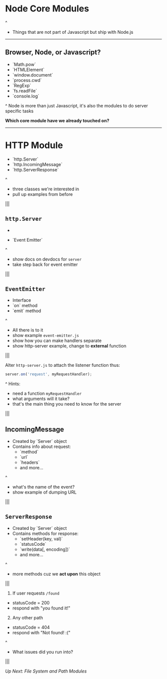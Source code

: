 # Node Core Modules

^
- Things that are not part of Javascript but ship with Node.js

---

<!-- .slide: class="exercise" -->
## Browser, Node, or Javascript?
<ul>
  <li class="fragment"> `Math.pow` </li>
  <li class="fragment"> `HTMLElement` </li>
  <li class="fragment"> `window.document` </li>
  <li class="fragment"> `process.cwd` </li>
  <li class="fragment"> `RegExp` </li>
  <li class="fragment"> `fs.readFile` </li>
  <li class="fragment"> `console.log` </li>
</ul>

^ Node is more than just Javascript, it's also the modules to do server specific
tasks

**Which core module have we already touched on?**

---

# HTTP Module

<ul>
  <li class="fragment"> `http.Server` </li>
  <li class="fragment"> `http.IncomingMessage` </li>
  <li class="fragment"> `http.ServerResponse` </li>
</ul>

^

- three classes we're interested in
- pull up examples from before

|||

## `http.Server`
* <!-- .element: class="fragment" -->
<ul>
  <li class="fragment">`Event Emitter`</li>
</ul>

^
- show docs on devdocs for `server`
- take step back for event emitter

|||

## `EventEmitter`
<ul>
  <li class="fragment">Interface</li>
  <li class="fragment">`on` method</li>
  <li class="fragment">`emit` method</li>
</ul>

^
- All there is to it
- show example `event-emitter.js`
- show how you can make handlers separate
- show http-server example, change to **external** function

|||

<!-- .slide: class="exercise" -->
Alter `http-server.js` to attach the listener function thus:
```js
server.on('request', myRequestHandler);
```

^
Hints:
- need a function `myRequestHandler`
- what arguments will it take?
- that's the main thing you need to know for the server

|||

## IncomingMessage
<ul>
  <li class="fragment">Created by `Server` object</li>
  <li class="fragment">Contains info about request:
    <ul class="fragment">
      <li>`method`</li>
      <li>`url`</li>
      <li>`headers`</li>
      <li>and more...</li>
    </ul>
  </li>
</ul>

^
- what's the name of the event?
- show example of dumping URL

|||

## `ServerResponse`
<ul>
  <li class="fragment">Created by `Server` object</li>
  <li class="fragment">Contains methods for response:
    <ul class="fragment">
      <li>`setHeader(key, val)`</li>
      <li>`statusCode`</li>
      <li>`write(data[, encoding])`</li>
      <li>and more...</li>
    </ul>
  </li>
</ul>

^
- more methods cuz we **act upon** this object

|||

<!-- .slide: class="exercise" -->
1. If user requests `/found`
  * statusCode = 200
  * respond with "you found it!"
2. Any other path
  * statusCode = 404
  * respond with "Not found! :("

^
- What issues did you run into?

|||

<!-- .slide: class="transition" -->
*Up Next: File System and Path Modules*
